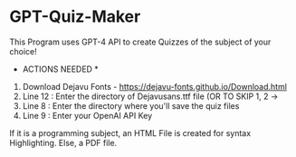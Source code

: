 # GPT-Quiz-Maker
This Program uses GPT-4 API to create Quizzes of the subject of your choice!

* ACTIONS NEEDED *
 1. Download Dejavu Fonts - https://dejavu-fonts.github.io/Download.html
 2. Line 12 : Enter the directory of Dejavusans.ttf file
 (OR TO SKIP 1, 2 -> 
 4. Line 8 : Enter the directory where you'll save the quiz files
 5. Line 9 : Enter your OpenAI API Key

If it is a programming subject, an HTML File is created for syntax Highlighting. 
Else, a PDF file.
